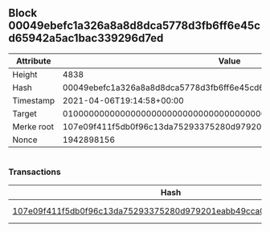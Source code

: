 ## Block 00049ebefc1a326a8a8d8dca5778d3fb6ff6e45cd65942a5ac1bac339296d7ed

Attribute | Value
--- | ---
Height | 4838
Hash | 00049ebefc1a326a8a8d8dca5778d3fb6ff6e45cd65942a5ac1bac339296d7ed
Timestamp | 2021-04-06T19:14:58+00:00
Target | 0100000000000000000000000000000000000000000000000000000000000000
Merke root | 107e09f411f5db0f96c13da75293375280d979201eabb49cca01298975ef48a1
Nonce | 1942898156

```

```

### Transactions

Hash | Amount
--- | ---
[107e09f411f5db0f96c13da75293375280d979201eabb49cca01298975ef48a1](107e09f411f5db0f96c13da75293375280d979201eabb49cca01298975ef48a1.md) | 10.00000000 SKEPTI 
